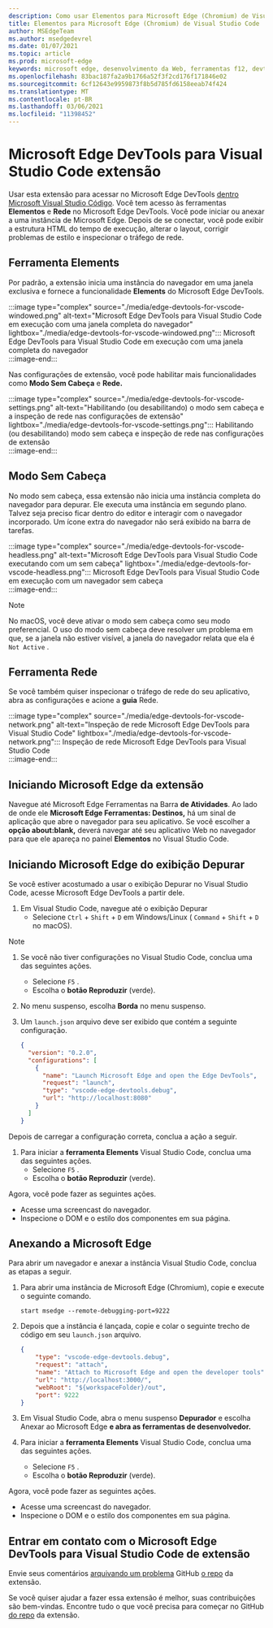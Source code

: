 ```yaml
---
description: Como usar Elementos para Microsoft Edge (Chromium) de Visual Studio Code
title: Elementos para Microsoft Edge (Chromium) de Visual Studio Code
author: MSEdgeTeam
ms.author: msedgedevrel
ms.date: 01/07/2021
ms.topic: article
ms.prod: microsoft-edge
keywords: microsoft edge, desenvolvimento da Web, ferramentas f12, devtools, vs code, visual studio code, elements
ms.openlocfilehash: 83bac187fa2a9b1766a52f3f2cd176f171846e02
ms.sourcegitcommit: 6cf12643e9959873f8b5d785fd6158eeab74f424
ms.translationtype: MT
ms.contentlocale: pt-BR
ms.lasthandoff: 03/06/2021
ms.locfileid: "11398452"
---
```

# <a name="microsoft-edge-devtools-for-visual-studio-code-extension"></a>Microsoft Edge DevTools para Visual Studio Code extensão  

Usar <!--the [Microsoft Edge DevTools for Visual Studio Code][VisualstudioMarketplaceElementsMicrosoftEdgeChromium] -->esta extensão para acessar no Microsoft Edge DevTools [dentro Microsoft Visual Studio Código][VisualstudioCode].  Você tem acesso às ferramentas **Elementos** e **Rede** no Microsoft Edge DevTools.  Você pode iniciar ou anexar a uma instância de Microsoft Edge.  Depois de se conectar, você pode exibir a estrutura HTML do tempo de execução, alterar o layout, corrigir problemas de estilo e inspecionar o tráfego de rede.  

## <a name="elements-tool"></a>Ferramenta Elements  

Por padrão, a extensão inicia uma instância do navegador em uma janela exclusiva e fornece a funcionalidade **Elements** do Microsoft Edge DevTools.  

:::image type="complex" source="./media/edge-devtools-for-vscode-windowed.png" alt-text="Microsoft Edge DevTools para Visual Studio Code em execução com uma janela completa do navegador" lightbox="./media/edge-devtools-for-vscode-windowed.png":::
   Microsoft Edge DevTools para Visual Studio Code em execução com uma janela completa do navegador  
:::image-end:::  

Nas configurações de extensão, você pode habilitar mais funcionalidades como **Modo Sem Cabeça** e **Rede.**  

:::image type="complex" source="./media/edge-devtools-for-vscode-settings.png" alt-text="Habilitando (ou desabilitando) o modo sem cabeça e a inspeção de rede nas configurações de extensão" lightbox="./media/edge-devtools-for-vscode-settings.png":::
   Habilitando \(ou desabilitando\) modo sem cabeça e inspeção de rede nas configurações de extensão  
:::image-end:::  

## <a name="headless-mode"></a>Modo Sem Cabeça  

No modo sem cabeça, essa extensão não inicia uma instância completa do navegador para depurar.  Ele executa uma instância em segundo plano.  Talvez seja preciso ficar dentro do editor e interagir com o navegador incorporado.  Um ícone extra do navegador não será exibido na barra de tarefas.  

:::image type="complex" source="./media/edge-devtools-for-vscode-headless.png" alt-text="Microsoft Edge DevTools para Visual Studio Code executando com um sem cabeça" lightbox="./media/edge-devtools-for-vscode-headless.png":::
   Microsoft Edge DevTools para Visual Studio Code em execução com um navegador sem cabeça  
:::image-end:::  

> [!NOTE]
> No macOS, você deve ativar o modo sem cabeça como seu modo preferencial.  O uso do modo sem cabeça deve resolver um problema em que, se a janela não estiver visível, a janela do navegador relata que ela é `Not Active` .  

## <a name="network-tool"></a>Ferramenta Rede  

Se você também quiser inspecionar o tráfego de rede do seu aplicativo, abra as configurações e acione a **guia** Rede.  

:::image type="complex" source="./media/edge-devtools-for-vscode-network.png" alt-text="Inspeção de rede Microsoft Edge DevTools para Visual Studio Code" lightbox="./media/edge-devtools-for-vscode-network.png":::
    Inspeção de rede Microsoft Edge DevTools para Visual Studio Code  
:::image-end:::  

## <a name="launching-microsoft-edge-from-the-extension"></a>Iniciando Microsoft Edge da extensão  

Navegue até Microsoft Edge Ferramentas na Barra **de Atividades**.  Ao lado de onde ele **Microsoft Edge Ferramentas: Destinos,** há um sinal de aplicação que abre o navegador para seu aplicativo.  Se você escolher a **opção about:blank,** deverá navegar até seu aplicativo Web no navegador para que ele apareça no painel **Elementos** no Visual Studio Code.  

## <a name="launching-microsoft-edge-from-the-debug-view"></a>Iniciando Microsoft Edge do exibição Depurar  

Se você estiver acostumado a usar o exibição Depurar no Visual Studio Code, acesse Microsoft Edge DevTools a partir dele.  

1.  Em Visual Studio Code, navegue até o exibição Depurar 
    *   Selecione `Ctrl` + `Shift` + `D` em Windows/Linux \( `Command` + `Shift` + `D` no macOS\).  

<!--TODO:  Is this section intended to be optional  -->  
> [!NOTE]
> 1.  Se você não tiver configurações no Visual Studio Code, conclua uma das seguintes ações.  
>     *   Selecione `F5` .  
>     *   Escolha o **botão Reproduzir** \(verde\).  
> 1.  No menu suspenso, escolha **Borda** no menu suspenso.  
> 1.  Um `launch.json` arquivo deve ser exibido que contém a seguinte configuração.  
>     
>     ```json
>     {
>       "version": "0.2.0",
>       "configurations": [
>         {
>           "name": "Launch Microsoft Edge and open the Edge DevTools",
>           "request": "launch",
>           "type": "vscode-edge-devtools.debug",
>           "url": "http://localhost:8080"
>         }
>       ]
>     }
>     ```  
>     
> Depois de carregar a configuração correta, conclua a ação a seguir.  

1.  Para iniciar a **ferramenta Elements** Visual Studio Code, conclua uma das seguintes ações. 
    *   Selecione `F5` .  
    *   Escolha o **botão Reproduzir** \(verde\).  
         
Agora, você pode fazer as seguintes ações.  

*   Acesse uma screencast do navegador.  
*   Inspecione o DOM e o estilo dos componentes em sua página.  

## <a name="attaching-to-microsoft-edge"></a>Anexando a Microsoft Edge  

Para abrir um navegador e anexar a instância Visual Studio Code, conclua as etapas a seguir. 

1.  Para abrir uma instância de Microsoft Edge \(Chromium\), copie e execute o seguinte comando.  
    
    ```shell
    start msedge --remote-debugging-port=9222
    ```  
    
1.  Depois que a instância é lançada, copie e colar o seguinte trecho de código em seu `launch.json` arquivo.  
    
    ```json
    {
        "type": "vscode-edge-devtools.debug",
        "request": "attach",
        "name": "Attach to Microsoft Edge and open the developer tools",
        "url": "http://localhost:3000/",
        "webRoot": "${workspaceFolder}/out",
        "port": 9222
    }
    ```  
    
1.  Em Visual Studio Code, abra o menu suspenso **Depurador** e escolha Anexar ao Microsoft Edge **e abra as ferramentas de desenvolvedor.**  
1.  Para iniciar a **ferramenta Elements** Visual Studio Code, conclua uma das seguintes ações. 
    *   Selecione `F5` .  
    *   Escolha o **botão Reproduzir** \(verde\).  
         
Agora, você pode fazer as seguintes ações.  

*   Acesse uma screencast do navegador.  
*   Inspecione o DOM e o estilo dos componentes em sua página.  
    
## <a name="getting-in-touch-with-the-microsoft-edge-devtools-for-visual-studio-code-extension-team"></a>Entrar em contato com o Microsoft Edge DevTools para Visual Studio Code de extensão  

Envie seus comentários [arquivando um problema][GithubMicrosoftVscodeEdgeDevtoolsNewIssue] GitHub [o repo][GithubMicrosoftVscodeEdgeDevtools] da extensão.  

Se você quiser ajudar a fazer <!--the Microsoft Edge DevTools for Visual Studio Code -->essa extensão é melhor, suas contribuições são bem-vindas.  Encontre tudo o que você precisa para começar no GitHub [do repo][GithubMicrosoftVscodeEdgeDevtools] da extensão.  

<!--links -->  

[VisualstudioCode]: https://code.visualstudio.com "Visual Studio Code"  
[VisualStudioCodeDocs]: https://code.visualstudio.com/Docs "Documentação | Visual Studio Code"   

[GithubMicrosoftVscodeEdgeDevtools]: https://github.com/Microsoft/vscode-edge-devtools "microsoft/vscode-edge-devtools | GitHub"  
[GithubMicrosoftVscodeEdgeDevtoolsNewIssue]: https://github.com/Microsoft/vscode-edge-devtools/issues/new "Novo Problema - microsoft/vscode-edge-devtools | GitHub"

[VisualstudioMarketplaceElementsMicrosoftEdgeChromium]: https://marketplace.visualstudio.com/items?itemName=ms-edgedevtools.vscode-edge-devtools "Microsoft Edge Ferramentas para Visual Studio Code"  
